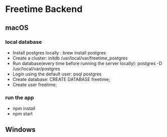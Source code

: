 # Freetime Backend

## macOS

### local database

- Install postgres locally : brew install postgres
- Create a cluster: initdb /usr/local/var/freetime_postgres
- Run database(every time before running the server locally): postgres -D /usr/local/var/postgres
- Login using the default user: psql postgres
- Create database: CREATE DATABASE freetime;
- Create user freetime;

### run the app

- npm install
- npm start

## Windows
